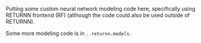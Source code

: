 Putting some custom neural network modeling code here,
specifically using RETURNN frontend (RF)
(although the code could also be used outside of RETURNN).

Some more modeling code is in `..returnn.models`.
